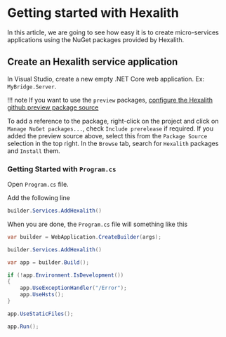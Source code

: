 # Getting started with Hexalith

In this article, we are going to see how easy it is to create micro-services applications using the NuGet packages provided by Hexalith.

## Create an Hexalith service application

In Visual Studio, create a new empty .NET Core web application. Ex: `MyBridge.Server`. 

!!! note
    If you want to use the `preview` packages, [configure the Hexalith github preview package source](preview-package-source.md)

To add a reference to the package, right-click on the project and click on `Manage NuGet packages...`, check `Include prerelease` if required. If you added the preview source above, select this from the `Package Source` selection in the top right.  In the `Browse` tab, search for `Hexalith` packages and `Install` them.

### Getting Started with `Program.cs` 

Open `Program.cs` file. 

Add the following line 

```csharp
builder.Services.AddHexalith()
```

When you are done, the `Program.cs` file will something like this

```csharp
var builder = WebApplication.CreateBuilder(args);

builder.Services.AddHexalith()

var app = builder.Build();

if (!app.Environment.IsDevelopment())
{
    app.UseExceptionHandler("/Error");
    app.UseHsts();
}

app.UseStaticFiles();

app.Run();
```
